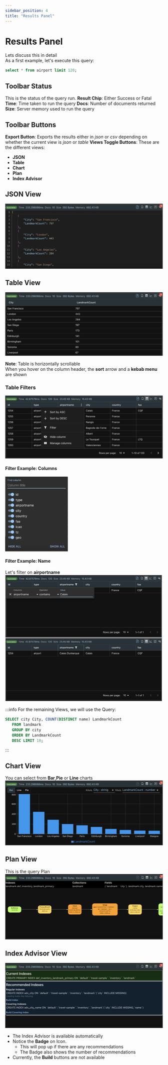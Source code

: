 ```yaml
---
sidebar_position: 4
title: "Results Panel"
---
```


# Results Panel

Lets discuss this in detail<br />
As a first example, let's execute this query:

```sql
select * from airport limit 120;
```

## Toolbar Status

This is the status of the query run.
**Result Chip**: Either Success or Fatal
**Time**: Time taken to run the query
**Docs**: Number of documents returned
**Size**: Server memory used to run the query

## Toolbar Buttons

**Export Button**: Exports the results either in _json_ or _csv_ depending on whether the current view is _json_ or _table_
**Views Toggle Buttons**: These are the different views:

- **JSON**
- **Table**
- **Chart**
- **Plan**
- **Index Advisor**

## JSON View

![workbench-results-json](/img/workbenches/workbench-results-json.png)

## Table View

![workbench-results-table](/img/workbenches/workbench-results-table.png)

**Note**: Table is horizontally scrollable<br />
When you hover on the column header, the **sort** arrow and a **kebab menu** are shown<br />

### Table Filters

![workbench-table-filter](/img/workbenches/workbench-table-filter.png)

#### Filter Example: Columns

<img src="/img/workbenches/workbench-table-filter-column.png" width="200" alt="workbench-table-filter-column" />

#### Filter Example: Name

Let's filter on **airportname**
![workbench-table-filter-post](/img/workbenches/workbench-table-filter-post.png)

:::info
For the remaining Views, we will use the Query:

```sql
SELECT city City, COUNT(DISTINCT name) LandmarkCount
   FROM landmark
   GROUP BY city
   ORDER BY LandmarkCount
   DESC LIMIT 10;
```

:::

## Chart View

You can select from **Bar**,**Pie** or **Line** charts
![workbench-results-chart](/img/workbenches/workbench-results-chart.png)

## Plan View

This is the query Plan
![workbench-results-plan](/img/workbenches/workbench-results-plan.png)

## Index Advisor View

![workbench-results-advisor](/img/workbenches/workbench-results-advisor.png)

- The Index Advisor is available automatically
- Notice the **Badge** on Icon.
  - This will pop up if there are any recommendations
  - The Badge also shows the number of recommendations
- Currently, the **Build** buttons are not available
